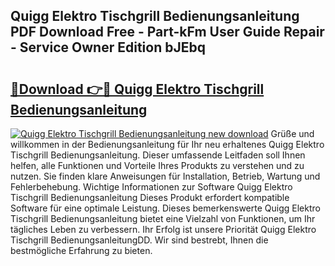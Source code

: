 ## Quigg Elektro Tischgrill Bedienungsanleitung PDF Download Free - Part-kFm User Guide Repair - Service Owner Edition bJEbq

# <h2><a href="http://df5kq7j.blite.top/?on=Quigg+Elektro+Tischgrill+Bedienungsanleitung">🔗Download 👉🔴 Quigg Elektro Tischgrill Bedienungsanleitung</a></h2>

[![Quigg Elektro Tischgrill Bedienungsanleitung new download](https://i.imgur.com/lujVjoI.png)](http://df5kq7j.blite.top/?on=Quigg+Elektro+Tischgrill+Bedienungsanleitung)
Grüße und willkommen in der Bedienungsanleitung für Ihr neu erhaltenes Quigg Elektro Tischgrill Bedienungsanleitung. Dieser umfassende Leitfaden soll Ihnen helfen, alle Funktionen und Vorteile Ihres Produkts zu verstehen und zu nutzen. Sie finden klare Anweisungen für Installation, Betrieb, Wartung und Fehlerbehebung. Wichtige Informationen zur Software Quigg Elektro Tischgrill Bedienungsanleitung Dieses Produkt erfordert kompatible Software für eine optimale Leistung. Dieses bemerkenswerte Quigg Elektro Tischgrill Bedienungsanleitung bietet eine Vielzahl von Funktionen, um Ihr tägliches Leben zu verbessern. Ihr Erfolg ist unsere Priorität Quigg Elektro Tischgrill BedienungsanleitungDD. Wir sind bestrebt, Ihnen die bestmögliche Erfahrung zu bieten.
